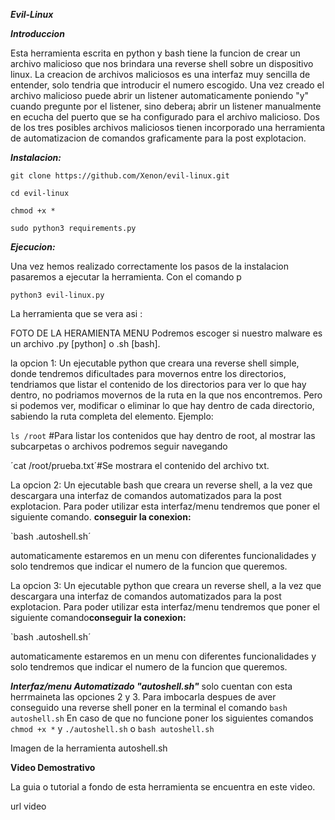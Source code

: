 ***Evil-Linux***

***Introduccion***

Esta herramienta escrita en python y bash tiene la funcion de crear un archivo malicioso que nos brindara una reverse shell sobre un dispositivo linux.
La creacion de archivos maliciosos es una interfaz muy sencilla de entender, solo tendria que introducir el numero escogido.
Una vez creado el archivo malicioso puede abrir un listener automaticamente poniendo "y" cuando pregunte por el listener, sino debera¡ abrir un listener manualmente en ecucha del puerto que se ha configurado para el archivo malicioso.
Dos de los tres posibles archivos maliciosos tienen incorporado una herramienta de automatizacion de comandos graficamente para la post explotacion.



***Instalacion:*** 

`git clone https://github.com/Xenon/evil-linux.git`

`cd evil-linux`

`chmod +x *`

`sudo python3 requirements.py`



***Ejecucion:***

Una vez hemos realizado correctamente los pasos de la instalacion pasaremos a ejecutar la herramienta.
Con el comando p

`python3 evil-linux.py` 

La herramienta que se vera asi :


FOTO DE LA HERAMIENTA MENU
Podremos escoger si nuestro malware es un archivo .py [python] o .sh [bash]. 

la opcion 1: Un ejecutable python que creara una reverse shell simple, donde tendremos dificultades para movernos entre los directorios, tendriamos que listar el contenido de los directorios para ver lo que hay dentro, no podriamos movernos de la ruta en la que nos encontremos. Pero si podemos ver, modificar o eliminar lo que hay dentro de cada directorio, sabiendo la ruta completa del elemento.
Ejemplo: 

`ls /root` #Para listar los contenidos que hay dentro de root, al mostrar las subcarpetas o archivos podremos seguir navegando

´cat /root/prueba.txt´#Se mostrara el contenido del archivo txt.

La opcion 2: Un ejecutable bash que creara un reverse shell, a la vez que descargara una interfaz de comandos automatizados para la post explotacion.
Para poder utilizar esta interfaz/menu tendremos que poner el siguiente comando. 
**conseguir la conexion:** 

`bash .autoshell.sh´ 

automaticamente estaremos en un menu con diferentes funcionalidades y solo tendremos que indicar el numero de la funcion que queremos.

La opcion 3: Un ejecutable python que creara un reverse shell, a la vez que descargara una interfaz de comandos automatizados para la post explotacion.
Para poder utilizar esta interfaz/menu tendremos que poner el siguiente comando**conseguir la conexion:** 

`bash .autoshell.sh´ 

automaticamente estaremos en un menu con diferentes funcionalidades y solo tendremos que indicar el numero de la funcion que queremos.

***Interfaz/menu Automatizado "autoshell.sh"***
solo cuentan con esta herrmaineta las opciones  2 y 3. Para imbocarla despues de aver conseguido una reverse shell poner en la terminal el comando `bash autoshell.sh`
En caso de que no funcione poner los siguientes comandos `chmod +x *` y `./autoshell.sh` o `bash autoshell.sh`

Imagen de la herramienta autoshell.sh


**Video Demostrativo**

La guia o tutorial a fondo de esta herramienta se encuentra en este video.

url video















